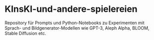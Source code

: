 # KInsKI-und-andere-spielereien

Repository für Prompts und Python-Notebooks zu Experimenten mit Sprach- und Bildgenerator-Modellen wie GPT-3, Aleph Alpha, BLOOM, Stable Diffusion etc. 

